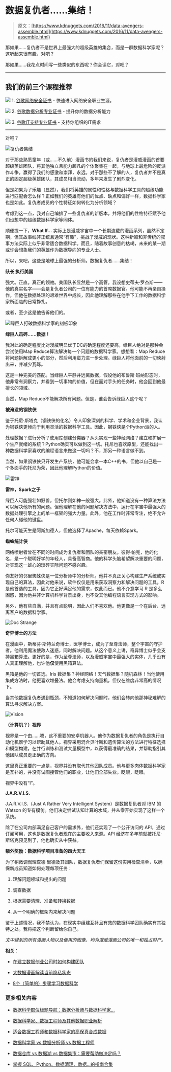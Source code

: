 # 数据复仇者……集结！

> 原文：[https://www.kdnuggets.com/2016/11/data-avengers-assemble.html](https://www.kdnuggets.com/2016/11/data-avengers-assemble.html)

那如果……复仇者不是世界上最强大的超级英雄的集合，而是一群数据科学家呢？这听起来很有趣，对吧？

那如果……我花点时间写一些类似的东西呢？你会读它，对吧？

* * *

## 我们的前三个课程推荐

![](../Images/0244c01ba9267c002ef39d4907e0b8fb.png) 1\. [谷歌网络安全证书](https://www.kdnuggets.com/google-cybersecurity) - 快速进入网络安全职业生涯。

![](../Images/e225c49c3c91745821c8c0368bf04711.png) 2\. [谷歌数据分析专业证书](https://www.kdnuggets.com/google-data-analytics) - 提升你的数据分析能力

![](../Images/0244c01ba9267c002ef39d4907e0b8fb.png) 3\. [谷歌IT支持专业证书](https://www.kdnuggets.com/google-itsupport) - 支持你组织的IT需求

* * *

对吧？

![复仇者集结](../Images/22f36be0031213f87d45eea95c611390.png)

对于那些熟悉童年（或……不久前）漫画书的我们来说，复仇者是漫威漫画的首要超级英雄团队，将其他独立且能力超凡的个体聚集在一起，与地球上最危险的反派作斗争，赢得了我们的感激和崇拜，永远。对于那些不了解的人，复仇者并不是真正的固定超级英雄团队，其成员相当流动，多年来发生了剧烈变化。

但是如果为了乐趣（显然），我们将英雄的属性和性格与数据科学工具的超级功能进行匹配会怎么样？正如我们的英雄有他们的优点、缺点和偏好一样，数据科学家也是如此。复仇者成员的个性特征如何转化为分析领域？

考虑到这一点，我对自己编排了一些复仇者的新版本，并将他们的性格特征赋予他们设想中的超级数据科学家等同体。

顺便提一下，**What If...** 实际上是漫威宇宙中一个长期连载的漫画系列，虽然不定期，但其故事线非正统且通常“有趣”，挑战了漫威的现状。这种新颖和非传统的叙事方法实际上似乎非常适合数据科学。而且，随着故事创意的枯竭，未来的某一期或许会想象我们的英雄作为数据导向的专业人士。

所以，来吧，这些是地球上最强的分析师。数据复仇者……集结！

**~~队长~~ 执行美国**

强大。正直。真正的领袖。美国队长显然是一个高管。我设想史蒂夫·罗杰斯——他的真实名字——会是复仇者公司的一位有能力的首席数据官。他可能不再亲自操作，但他在数据处理的艰难世界中成长，因此他理解那些在他手下工作的数据科学家所面临的日常挣扎。

或者，至少这是他告诉他们的。

![绿巨人打破数据科学家的刻板印象](../Images/d55e79e1ad4e39355eb5018d6bd4c2a6.png)

**绿巨人击碎……数据！**

我对此的确定程度比对漫威明显优于DC的确定程度还要高，绿巨人绝对是那种会尝试使用Map Reduce算法解决每一个问题的数据科学家。想想看：Map Reduce将问题拆解成更小的部分，然后利用蛮力进一步处理。绿巨人将他面前的一切映射出来，并减少瓦砾。

这是一种完美的匹配。当绿巨人平静并远离数据，假设他的布鲁斯·班纳形态时，他非常有洞察力，并看到一切事物的价值，但在面对手头的任务时，他会回到他最擅长的领域。

当然，Map Reduce不能解决所有问题。但是，谁会告诉绿巨人这个呢？

**被淹没的钢铁侠**

鉴于托尼·斯塔克（钢铁侠的化名）令人印象深刻的科学、学术和企业背景，我认为钢铁侠更倾向于利用灵活的数据科学工具。因此，钢铁侠是个Python派的人。

处理数据？进行分析？使用库创建分类器？从头实现一些神经网络？建立和扩展一个生产就绪的系统？Python确实可以做到这一切。托尼也喜欢原型，还能找出一种数据科学家喜欢的编程语言来做这一切吗？不，那另一种语言做不到。

当然，如果钢铁侠只开发生产系统，他可能会拿一本C++的书，但他以自己是一个多面手的托尼为荣，因此他理解Python的价值。

![雷神](../Images/1c7bac28510585d957518c4bf6bb38fa.png)

**雷神，Spark之子**

绿巨人可能强壮如野兽，但托尔则如神一般强大。此外，他知道没有一种算法方法可以解决他所有的问题。但他理解在他的问题解决方法中，运行在宇宙中最强大的数据处理引擎之上的单一框架的强大力量。此外，他在工作时非常专注，绝不允许任何人碰他的键盘。

托尔可能天生是阿斯加德人，但他选择了Apache，每天依赖Spark。

**蜘蛛统计侠**

网络喷射者曾在不同的时间成为复仇者和团队的亲密朋友。彼得·帕克，他的化名，是一个聪明好学的年轻人，具备高智商。他的科学头脑希望解决重要的问题，对实现这一雄心的琐碎实际问题不感兴趣。

你友好的邻里蜘蛛侠是一位分析师中的分析师。他并不真正关心构建生产系统或实现自己的算法，因此对他来说，软件仅仅是用来获取洞察力和解决问题的工具。R 是他首选的工具，因为它正好满足他的需求，仅此而已。他不介意学习 R 是多么困惑，因为他并非计算机科学背景出身，也不受其他编程语言实现方式的影响。

另外，他有些自满，并且有点聪明，因此人们不喜欢他。他更像是一个在后台、远离客户的数据科学家。

![Doc Strange](../Images/68ce9c83165238990997eac64ba7c2a2.png)

**奇异博士的方法**

在漫画中，斯蒂芬·斯特兰奇博士，医学博士，成为了至尊法师，整个宇宙的守护者。他利用魔法使敌人迷惑，同时解决问题。从这个意义上讲，奇异博士似乎会支持黑箱算法。更好的是，作为至尊法师，以及漫威宇宙中最强大的实体，几乎没有人真正理解他，也许他**仅**使用黑箱算法。

黑箱是他的一切首选。Iris 数据集？神经网络！天气数据集？随机森林！当他使用集成方法时，他更喜欢堆叠法。他会考虑支持向量机，但仅在维度非常高的情况下。

当其他数据复仇者遇到瓶颈，不知道如何解决问题时，他们会转向他那神秘难解的算法寻求解决方案。

![Vision](../Images/e9265ce97922de87bb6258679b38d83b.png)

**（计算机？）视界**

视界是一个由……嗯，这不重要的安卓机器人。他作为数据复仇者的角色是执行自动化机器学习以帮助其他人。视界采用混合贝叶斯和遗传算法的方法进行特征选择和模型构建，在并行训练和测试大量模型中，以获得最准确的结果，并帮助指引其他团队成员走正确的方向。

这里真正重要的一点是，视界并没有取代其他团队成员。他与更多肉体数据科学家是互补的，并没有试图接管他们的职业，让他们全部失业。眨眼，眨眼。

视界中没有“I”。

**J.A.R.V.I.S.**

J.A.R.V.I.S.（Just A Rather Very Intelligent System）是数据复仇者对 IBM 的 Watson 的专有模仿。他们决定尝试认知计算的水域，并从零开始实现了这样一个系统。

除了在公司内部满足自己客户的需求外，他们还实现了一个公开访问的 API，通过订阅可用，这也是数据复仇者现在的主要收入来源。API 经济在多年前就被托尼·斯塔克预见到了，他也确实从中获益。

**额外奖励：数据科学项目准备的四大天王**

为了稍微调侃理查德·里德及其团队，数据复仇者们保留这份实用检查清单，以确保新成员知道如何处理每项任务：

1.  理解问题领域和提出的问题

1.  调查数据

1.  根据需要清理、准备和转换数据

1.  从一个明确的框架内来解决问题

鉴于上述情况，我不禁认为，在现实中组建互补且有效的数据科学团队确实有其独特之处。我将把这个判断留给你自己。

*文中提到的所有漫画人物以及使用的图像，均为漫威漫画公司的唯一和独占财产。*

**相关**：

+   [在建立数据创业公司时如何构建团队](/2016/10/datafiniti-structure-team-building-data-startup.html)

+   [大数据漫画解读当前隐私状态](/2014/11/big-data-comic-privacy.html)

+   [8个（简单的）步骤学习数据科学](/2016/10/learn-data-science-8-steps.html)

### 更多相关内容

+   [数据科学职位标题导航：数据分析师与数据科学家…](https://www.kdnuggets.com/navigating-data-science-job-titles-data-analyst-vs-data-scientist-vs-data-engineer)

+   [数据科学家、数据工程师及其他数据职业解析](https://www.kdnuggets.com/2021/05/data-scientist-data-engineer-data-careers-explained.html)

+   [适合数据工程师和数据科学家的高保真合成数据](https://www.kdnuggets.com/2022/tonic-high-fidelity-synthetic-data-engineers-scientists-alike.html)

+   [数据科学家 vs 数据分析师 vs 数据工程师](https://www.kdnuggets.com/2022/01/data-scientist-data-analyst-data-engineer.html)

+   [数据仓库 vs 数据湖 vs 数据集市：需要帮助做决定吗？](https://www.kdnuggets.com/data-warehouses-vs-data-lakes-vs-data-marts-need-help-deciding)

+   [掌握 SQL、Python、数据清理、数据…的指南合集](https://www.kdnuggets.com/collection-of-guides-on-mastering-sql-python-data-cleaning-data-wrangling-and-exploratory-data-analysis)

